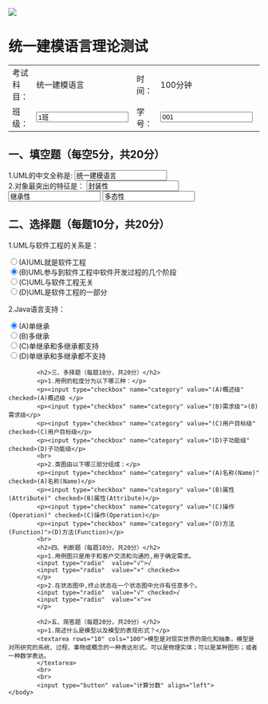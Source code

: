 
![](https://s3.cn-north-1.amazonaws.com.cn/tws-upload/images/1552134047820-13945ecc-4d5f-45c4-9f7f-26b5195b6da4.png)

<html>
    <body>
            <h1> 统一建模语言理论测试</h1>
            <form >
                <table>
                  <tbody>
                    <tr>
                      <td>考试科目：</td>
                      <td>统一建模语言</td>
                      <td>时间：</td>
                      <td>100分钟</td>
                      <td>得分：</td>
                      <td>100</td>
                    </tr>
                    <tr>
                      <td>班级：</td>
                      <td>
                        <input name="class" value="1班">
                      </td>
                      <td>学号：</td>
                      <td>
                        <input name="id" value="001">
                      </td>
                      <td>姓名：</td>
                      <td>
                        <input name="name" value="王小闹">
                      </td>
                    </tr>
                  </tbody>
                </table>
            <h2>一、填空题（每空5分，共20分）</h2>
            <form>
                    1.UML的中文全称是:
                    <input type="text" value="统一建模语言">
                    <br>
                    2.对象最突出的特征是：
                    <input type="text" value="封装性">
                    <input type="text" value="继承性">
                    <input type="text" value="多态性">
                    <br>
             </form> 
            <h2>二、选择题（每题10分，共20分）</h2>
            <p>1.UML与软件工程的关系是：</p>
            <form>
                    <input type="radio"  value="(A)UML就是软件工程">(A)UML就是软件工程
                    <br>
                    <input type="radio"  value="(B)UML参与到软件工程中软件开发过程的几个阶段" checked>(B)UML参与到软件工程中软件开发过程的几个阶段
                    <br>
                    <input type="radio"  value="(C)UML与软件工程无关">(C)UML与软件工程无关
                    <br>
                    <input type="radio"  value="(D)UML是软件工程的一部分">(D)UML是软件工程的一部分
            </form>
            <p>2.Java语言支持：</p>
            <form>
                    <input type="radio"  value="(A)单继承" checked>(A)单继承
                    <br>
                    <input type="radio"  value="(B)多继承">(B)多继承
                    <br>
                    <input type="radio"  value="(C)单继承和多继承都支持">(C)单继承和多继承都支持
                    <br>
                    <input type="radio"  value="(D)单继承和多继承都不支持">(D)单继承和多继承都不支持
            </form>
                    
            <h2>三、多择题（每题10分，共20分）</h2>
            <p>1.用例的粒度分为以下哪三种：</p>
            <p><input type="checkbox" name="category" value="(A)概述级" checked>(A)概述级 </p>   
            <p><input type="checkbox" name="category" value="(B)需求级">(B)需求级</p>
            <p><input type="checkbox" name="category" value="(C)用户目标级" checked>(C)用户目标级</p>    
            <p><input type="checkbox" name="category" value="(D)子功能级" checked>(D)子功能级</p> 
            <br>
            <p>2.类图由以下哪三部分组成：</p>
            <p><input type="checkbox" name="category" value="(A)名称(Name)" checked>(A)名称(Name)</p>   
            <p><input type="checkbox" name="category" value="(B)属性(Attribute)" checked>(B)属性(Attribute)</p>
            <p><input type="checkbox" name="category" value="(C)操作(Operation)" checked>(C)操作(Operation)</p>    
            <p><input type="checkbox" name="category" value="(D)方法(Function)">(D)方法(Function)</p> 
            <br>
            <h2>四、判断题（每题10分，共20分）</h2>
            <p>1.用例图只是用于和客户交流和沟通的,用于确定需求。
            <input type="radio"  value="√">√
            <input type="radio"  value="×" checked>×
            </p>
            <p>2.在状态图中,终止状态在一个状态图中允许有任意多个。
            <input type="radio"  value="√" checked>√
            <input type="radio"  value="×">×
            </p>
            
            <h2>五、简答题（每题20分，共20分）</h2>
            <p>1.简述什么是模型以及模型的表现形式？</p>
            <textarea rows="10" cols="100">模型是对现实世界的简化和抽象，模型是对所研究的系统、过程、事物或概念的一种表达形式。可以是物理实体；可以是某种图形；或者一种数学表达。
            </textarea>
            <br>
            <br>
            <input type="button" value="计算分数" align="left">
    </body>

</html>